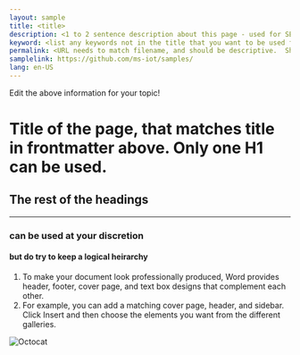 ```yaml
---
layout: sample
title: <title>
description: <1 to 2 sentence description about this page - used for SEO>
keyword: <list any keywords not in the title that you want to be used for search>
permalink: <URL needs to match filename, and should be descriptive.  Should also include locale and parent folders.  For example, AllJoyn.md - /en-US/Docs/AllJoyn.htm, Downloads - /en-US/Downloads.htm>
samplelink: https://github.com/ms-iot/samples/
lang: en-US
---
```


Edit the above information for your topic!

# Title of the page, that matches title in frontmatter above.  Only one H1 can be used.

## The rest of the headings
___

### can be used at your discretion

#### but do try to keep a logical heirarchy

1. To make your document look professionally produced, Word provides header, footer, cover page, and text box designs that complement each other. 
2. For example, you can add a matching cover page, header, and sidebar. Click Insert and then choose the elements you want from the different galleries.

![Octocat]({{site.baseurl}}/Resources/images/Octocat.png)